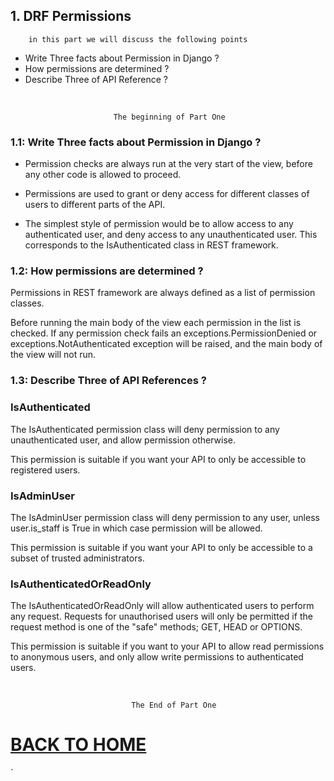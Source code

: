 ## 1. DRF Permissions

        in this part we will discuss the following points

* Write Three facts about Permission in Django ? 
* How permissions are determined ?
* Describe Three of API Reference ?

<br/>

                           The beginning of Part One

### 1.1: Write Three facts about Permission in Django ? 

- Permission checks are always run at the very start of the view, before any other code is allowed to proceed. 
- Permissions are used to grant or deny access for different classes of users to different parts of the API.

- The simplest style of permission would be to allow access to any authenticated user, and deny access to any unauthenticated user. This corresponds to the IsAuthenticated class in REST framework.

### 1.2: How permissions are determined ?


Permissions in REST framework are always defined as a list of permission classes.

Before running the main body of the view each permission in the list is checked. If any permission check fails an exceptions.PermissionDenied or exceptions.NotAuthenticated exception will be raised, and the main body of the view will not run.


### 1.3: Describe Three of API References ?

### IsAuthenticated
The IsAuthenticated permission class will deny permission to any unauthenticated user, and allow permission otherwise.

This permission is suitable if you want your API to only be accessible to registered users.

### IsAdminUser
The IsAdminUser permission class will deny permission to any user, unless user.is_staff is True in which case permission will be allowed.

This permission is suitable if you want your API to only be accessible to a subset of trusted administrators.

### IsAuthenticatedOrReadOnly
The IsAuthenticatedOrReadOnly will allow authenticated users to perform any request. Requests for unauthorised users will only be permitted if the request method is one of the "safe" methods; GET, HEAD or OPTIONS.

This permission is suitable if you want to your API to allow read permissions to anonymous users, and only allow write permissions to authenticated users.

<br/>

    
                               The End of Part One

# [BACK TO HOME](https://jehadabuawwad.github.io/reading-notes)
`